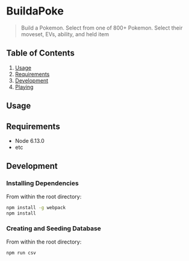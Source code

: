 # BuildaPoke

> Build a Pokemon. Select from one of 800+ Pokemon. Select their moveset, EVs, ability, and held item

## Table of Contents

1. [Usage](#usage)
1. [Requirements](#requirements)
1. [Development](#development)
1. [Playing](#play)

## Usage

## Requirements

- Node 6.13.0
- etc

## Development

### Installing Dependencies

From within the root directory:

```sh
npm install -g webpack
npm install
```

### Creating and Seeding Database

From within the root directory:

```sh
npm run csv
```
